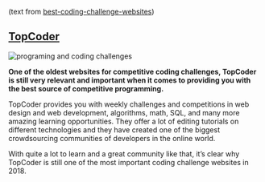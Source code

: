 (text from [best-coding-challenge-websites](https://www.webcreate.me/best-coding-challenge-websites/))

## [TopCoder](https://www.topcoder.com/challenges/)

![programing and coding challenges](https://www.webcreate.me/wp-content/uploads/2018/02/Topcoder-Challenges.jpg)

**One of the oldest websites for competitive coding challenges, TopCoder is still very relevant and important when it comes to providing you with the best source of competitive programming.**

TopCoder provides you with weekly challenges and competitions in web design and web development, algorithms, math, SQL, and many more amazing learning opportunities. They offer a lot of editing tutorials on different technologies and they have created one of the biggest crowdsourcing communities of developers in the online world.

With quite a lot to learn and a great community like that, it’s clear why TopCoder is still one of the most important coding challenge websites in 2018.
